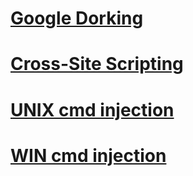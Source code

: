 # [Google Dorking](/dorking)
# [Cross-Site Scripting](/xss)
# [UNIX cmd injection](/unix-cmd)
# [WIN cmd injection](/win-cmd)
